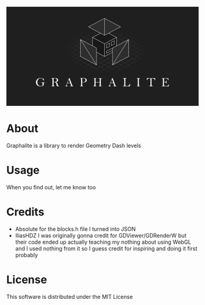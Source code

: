 ![Banner](./docs/banner.svg)

# About
Graphalite is a library to render Geometry Dash levels

# Usage
When you find out, let me know too

# Credits
- Absolute for the blocks.h file I turned into JSON
- IliasHDZ I was originally gonna credit for GDViewer/GDRenderW but their code ended up actually teaching my nothing about using WebGL and I used nothing from it so I guess credit for inspiring and doing it first probably

# License
This software is distributed under the MIT License